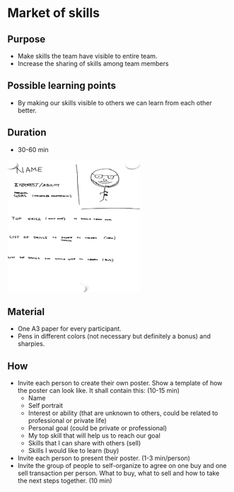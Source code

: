 # Market of skills

## Purpose

-  Make skills the team have visible to entire team.
-  Increase the sharing of skills among team members

## Possible learning points

-  By making our skills visible to others we can learn from each other better.

## Duration

-  30-60 min

<img align="rigth" width="300" height="300" src="images/graph3.png">


## Material

-  One A3 paper for every participant.
-  Pens in different colors (not necessary but definitely a bonus) and sharpies.

## How

-  Invite each person to create their own poster. Show a template of how the poster can look like. It shall contain this: (10-15 min)
   -  Name
   -  Self portrait
   -  Interest or ability (that are unknown to others, could be related to professional or private life)
   -  Personal goal (could be private or professional)
   -  My top skill that will help us to reach our goal
   -  Skills that I can share with others (sell)
   -  Skills I would like to learn (buy)
-  Invite each person to present their poster. (1-3 min/person)
-  Invite the group of people to self-organize to agree on one buy and one sell transaction per person. What to buy, what to sell and how to take the next steps together. (10 min)

